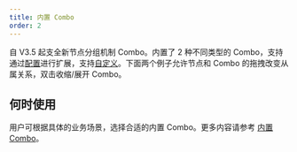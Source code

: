 ```yaml
---
title: 内置 Combo
order: 2
---
```


自 V3.5 起支全新节点分组机制 Combo。内置了 2 种不同类型的 Combo，支持通过[配置](/zh/docs/manual/middle/elements/combos/defaultCombo#combo-的通用属性)进行扩展，支持[自定义](/zh/docs/manual/middle/elements/combos/custom-combo)。下面两个例子允许节点和 Combo 的拖拽改变从属关系，双击收缩/展开 Combo。

## 何时使用

用户可根据具体的业务场景，选择合适的内置 Combo。更多内容请参考 [内置 Combo](/zh/docs/manual/middle/elements/combos/built-in/circle)。
